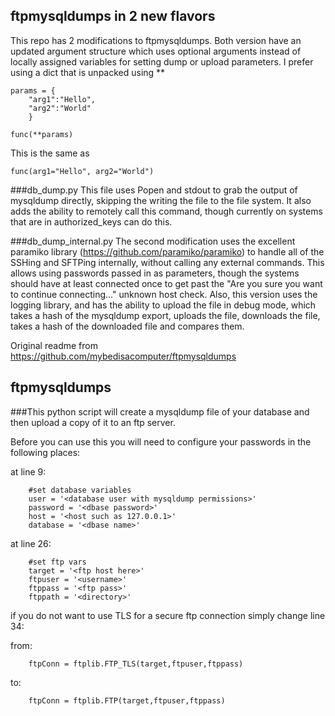ftpmysqldumps in 2 new flavors
-------------------------------

This repo has 2 modifications to ftpmysqldumps.  Both version have an updated argument structure which uses optional arguments instead of locally assigned variables for setting dump or upload parameters.  I prefer using a dict that is unpacked using **

```
params = {
    "arg1":"Hello",
    "arg2":"World"
    }

func(**params)
```

This is the same as

```
func(arg1="Hello", arg2="World")
```

###db_dump.py
This file uses Popen and stdout to grab the output of mysqldump directly, skipping the writing the file to the file system.  It also adds the ability to remotely call this command, though currently on systems that are in authorized_keys can do this.

###db_dump_internal.py
The second modification uses the excellent paramiko library (https://github.com/paramiko/paramiko) to handle all of the SSHing and SFTPing internally, without calling any external commands.  This allows using passwords passed in as parameters, though the systems should have at least connected once to get past the "Are you sure you want to continue connecting..." unknown host check.  Also, this version uses the logging library, and has the ability to upload the file in debug mode, which takes a hash of the mysqldump export, uploads the file, downloads the file, takes a hash of the downloaded file and compares them.




Original readme from https://github.com/mybedisacomputer/ftpmysqldumps

ftpmysqldumps
-------------

###This python script will create a mysqldump file of your database and then upload a copy of it to an ftp server.

Before you can use this you will need to configure your passwords in the following places:

at line 9:
```
    #set database variables
    user = '<database user with mysqldump permissions>'
    password = '<dbase password>'
    host = '<host such as 127.0.0.1>'
    database = '<dbase name>'
```    

at line 26:
```
    #set ftp vars
    target = '<ftp host here>'
    ftpuser = '<username>'
    ftppass = '<ftp pass>'
    ftppath = '<directory>'
```

if you do not want to use TLS for a secure ftp connection simply change line 34:

from: 
```
    ftpConn = ftplib.FTP_TLS(target,ftpuser,ftppass)  
```    

to:
```
    ftpConn = ftplib.FTP(target,ftpuser,ftppass)    
```
    
